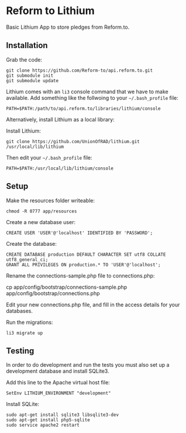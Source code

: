 # Reform to Lithium

Basic Lithium App to store pledges from Reform.to.

## Installation

Grab the code:

    git clone https://github.com/Reform-to/api.reform.to.git
    git submodule init
    git submodule update

Lithium comes with an `li3` console command that we have to make available. Add
something like the follwoing to your `~/.bash_profile` file:

    PATH=$PATH:/path/to/api.reform.to/libraries/lithium/console

Alternatively, install Lithium as a local library:

Install Lithium:

    git clone https://github.com/UnionOfRAD/lithium.git /usr/local/lib/lithium

Then edit your `~/.bash_profile` file:

    PATH=$PATH:/usr/local/lib/lithium/console

## Setup

Make the resources folder writeable:

    chmod -R 0777 app/resources

Create a new database user:

    CREATE USER 'USER'@'localhost' IDENTIFIED BY 'PASSWORD';

Create the database:

    CREATE DATABASE production DEFAULT CHARACTER SET utf8 COLLATE utf8_general_ci;
    GRANT ALL PRIVILEGES ON production.* TO 'USER'@'localhost';

Rename the connections-sample.php file to connections.php:

  cp app/config/bootstrap/connections-sample.php app/config/bootstrap/connections.php

Edit your new connections.php file, and fill in the access details for your databases.

Run the migrations:

    li3 migrate up

## Testing

In order to do development and run the tests you must also set up a development
database and install SQLite3.

Add this line to the Apache virtual host file:

    SetEnv LITHIUM_ENVIRONMENT "development"

Install SQLite:

    sudo apt-get install sqlite3 libsqlite3-dev
    sudo apt-get install php5-sqlite
    sudo service apache2 restart
